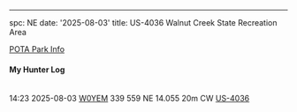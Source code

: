 ---
spc: NE
date: '2025-08-03'
title: US-4036 Walnut Creek State Recreation Area

[POTA Park Info](https://pota.app/#/park/US-4036)

#### My Hunter Log

<BR>14:23	2025-08-03	[W0YEM](https://qrz.com/db/W0YEM)	339	559	NE	14.055	20m	CW	[US-4036](https://pota.app/#/park/US-4036)